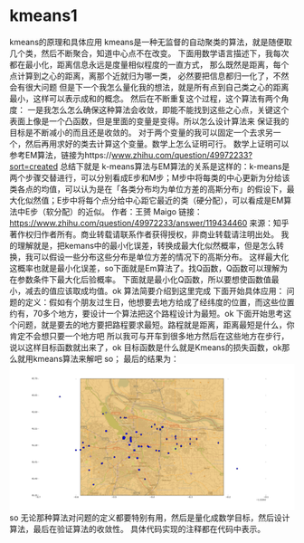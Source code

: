 # kmeans1
kmeans的原理和具体应用
kmeans是一种无监督的自动聚类的算法，就是随便取几个类，然后不断聚合，知道中心点不在改变。
下面用数学语言描述下，我每次都在最小化，距离信息永远是度量相似程度的一直方式，
那么既然是距离，每个点计算到之心的距离，离那个近就归为哪一类，
必然要把信息都归一化了，不然会有很大问题
但是下一个我怎么量化我的想法，就是所有点到自己类之心的距离最小，这样可以表示成和的概念。
然后在不断重复这个过程，这个算法有两个角度：
一是我怎么怎么确保这种算法会收敛，即能不能找到这些之心点，关键这个表面上像是一个凸函数，但是里面的变量是变得。所以怎么设计算法来
保证我的目标是不断减小的而且还是收敛的。
对于两个变量的我可以固定一个去求另一个，然后再用求好的类去计算这个变量。数学上怎么证明可行。
数学上证明可以参考EM算法，链接为https://www.zhihu.com/question/49972233?sort=created
总结下就是
k-means算法与EM算法的关系是这样的：k-means是两个步骤交替进行，可以分别看成E步和M步；M步中将每类的中心更新为分给该类各点的均值，可以认为是在「各类分布均为单位方差的高斯分布」的假设下，最大化似然值；E步中将每个点分给中心距它最近的类（硬分配），可以看成是EM算法中E步（软分配）的近似。
作者：王赟 Maigo
链接：https://www.zhihu.com/question/49972233/answer/119434460
来源：知乎
著作权归作者所有。商业转载请联系作者获得授权，非商业转载请注明出处。
我的理解就是，把kemans中的最小化误差，转换成最大化似然概率，但是怎么转换，我可以假设一些分布这些分布是单位方差的情况下的高斯分布。
这样最大化这概率也就是最小化误差，so下面就是Em算法了。找Q函数，Q函数可以理解为在参数条件下最大化后验概率。
下面就是最小化Q函数，所以要想使函数值最小，减去的值应该取成均值。ok
算法简要介绍到这里完成
下面开始具体应用：
问题的定义：假如有个朋友过生日，他想要去地方给成了经纬度的位置，而这些位置约有，70多个地方，要设计一个算法把这个路程设计为最短。ok
下面开始思考这个问题，就是要去的地方要把路程要求最短。路程就是距离，距离最短是什么，你肯定不会想只要一个地方吧
所以我可与开车到很多地方然后在这些地方在步行，说以这样目标函数就出来了，ok
目标函数是什么就是Kmeans的损失函数，ok那么就用kmeans算法来解吧
so；
最后的结果为：
![image](https://github.com/chenglu66/kmeans1/blob/master/figure_1-1.png)
so 无论那种算法对问题的定义都要特别有用，然后是量化成数学目标，然后设计算法，最后在验证算法的收敛性。
具体代码实现的注释都在代码中表示。


